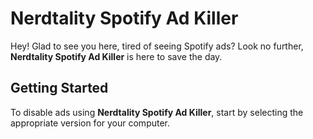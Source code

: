 **Nerdtality Spotify Ad Killer**
===================


Hey! Glad to see you here, tired of seeing Spotify ads? Look no further, **Nerdtality Spotify Ad Killer** is here to save the day.


**Getting Started**
-------------

To disable ads using  **Nerdtality Spotify Ad Killer**, start by selecting the appropriate version for your computer.

